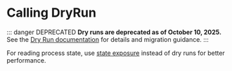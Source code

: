 # Calling DryRun

::: danger DEPRECATED
**Dry runs are deprecated as of October 10, 2025.** See the [Dry Run documentation](../../references/deprecated/dry-run.md) for details and migration guidance.
:::

For reading process state, use [state exposure](../hyperbeam/core/state-exposure.md) instead of dry runs for better performance.
